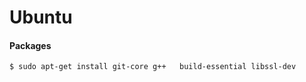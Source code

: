 # Ubuntu


#### Packages 

```
$ sudo apt-get install git-core g++   build-essential libssl-dev
```

